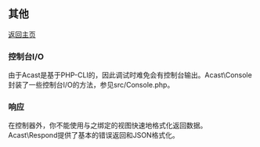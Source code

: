 ## 其他

[返回主页](../Readme.md)

### 控制台I/O

由于Acast是基于PHP-CLI的，因此调试时难免会有控制台输出。Acast\\Console封装了一些控制台I/O的方法，参见src/Console.php。

### 响应

在控制器外，你不能使用与之绑定的视图快速地格式化返回数据。Acast\\Respond提供了基本的错误返回和JSON格式化。